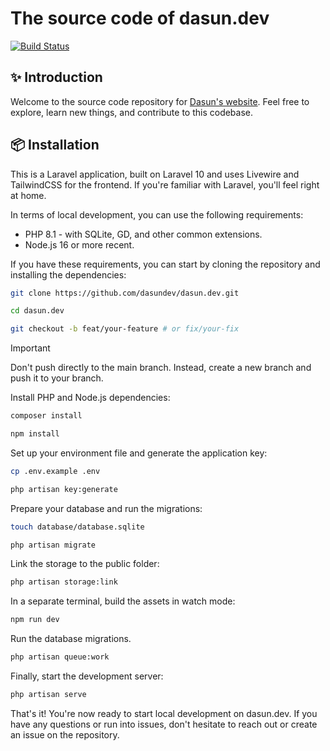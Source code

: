 # The source code of dasun.dev

<a href="https://github.com/dasundev/livewire-dropzone/actions"><img src="https://github.com/dasundev/livewire-dropzone/workflows/tests/badge.svg" alt="Build Status"></a>

## ✨ Introduction

Welcome to the source code repository for [Dasun's website](https://www.dasun.dev). Feel free to explore, learn new things, and contribute to this codebase.

## 📦 Installation

This is a Laravel application, built on Laravel 10 and uses Livewire and TailwindCSS for the frontend. If you're familiar with Laravel, you'll feel right at home.

In terms of local development, you can use the following requirements:

- PHP 8.1 - with SQLite, GD, and other common extensions.
- Node.js 16 or more recent.

If you have these requirements, you can start by cloning the repository and installing the dependencies:
```bash
git clone https://github.com/dasundev/dasun.dev.git

cd dasun.dev

git checkout -b feat/your-feature # or fix/your-fix
```

> [!IMPORTANT]
> Don't push directly to the main branch. Instead, create a new branch and push it to your branch.

Install PHP and Node.js dependencies:
```bash
composer install

npm install
```

Set up your environment file and generate the application key:
```bash
cp .env.example .env

php artisan key:generate
```

Prepare your database and run the migrations:
```bash
touch database/database.sqlite

php artisan migrate
```

Link the storage to the public folder:
```bash
php artisan storage:link
```

In a separate terminal, build the assets in watch mode:
```bash
npm run dev
```

Run the database migrations.
```bash
php artisan queue:work
```

Finally, start the development server:
```bash
php artisan serve
```

That's it! You're now ready to start local development on dasun.dev. If you have any questions or run into issues, don't hesitate to reach out or create an issue on the repository.


